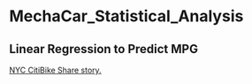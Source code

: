 # MechaCar_Statistical_Analysis


## Linear Regression to Predict MPG

[](https://github.com/crashdean/MechaCar_Statistical_Analysis/Resources/mpg_linear_regression.png)

[NYC CitiBike Share story.](https://public.tableau.com/app/profile/michael.dean.larsson/viz/Book2_16683985234930/NYCCitiBikeAnalysisChallenge?publish=yes)

